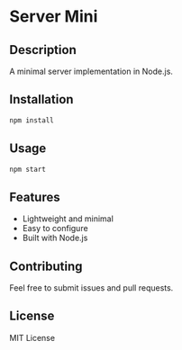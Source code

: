# Server Mini

## Description
A minimal server implementation in Node.js.

## Installation
```bash
npm install
```

## Usage
```bash
npm start
```

## Features
- Lightweight and minimal
- Easy to configure
- Built with Node.js

## Contributing
Feel free to submit issues and pull requests.

## License
MIT License